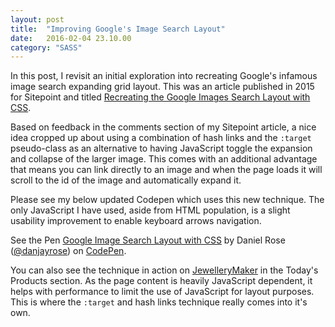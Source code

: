 ```yaml
---
layout: post
title:  "Improving Google's Image Search Layout"
date:   2016-02-04 23.10.00
category: "SASS"
---
```

In this post, I revisit an initial exploration into recreating Google's infamous image search expanding grid layout. This was an article published in 2015 for Sitepoint and titled [Recreating the Google Images Search Layout with CSS](http://www.sitepoint.com/recreating-google-images-search-layout-css/).

Based on feedback in the comments section of my Sitepoint article, a nice idea cropped up about using a combination of hash links and the `:target` pseudo-class as an alternative to having JavaScript toggle the expansion and collapse of the larger image. This comes with an additional advantage that means you can link directly to an image and when the page loads it will scroll to the id of the image and automatically expand it.

Please see my below updated Codepen which uses this new technique. The only JavaScript I have used, aside from HTML population, is a slight usability improvement to enable keyboard arrows navigation.

<div class="codepen wrapper">
<p data-height="600" data-theme-id="22018" data-slug-hash="EaoMYN" data-default-tab="result" data-user="danjayrose" class='codepen'>See the Pen <a href='http://codepen.io/danjayrose/pen/EaoMYN/'>Google Image Search Layout with CSS</a> by Daniel Rose (<a href='http://codepen.io/danjayrose'>@danjayrose</a>) on <a href='http://codepen.io'>CodePen</a>.</p>
<script async src="//assets.codepen.io/assets/embed/ei.js"></script>
</div>

You can also see the technique in action on [JewelleryMaker](https://www.jewellerymaker.com/en-gb/auction/#dvDayShowProducts) in the Today's Products section. As the page content is heavily JavaScript dependent, it helps with performance to limit the use of JavaScript for layout purposes. This is where the `:target` and hash links technique really comes into it's own.
